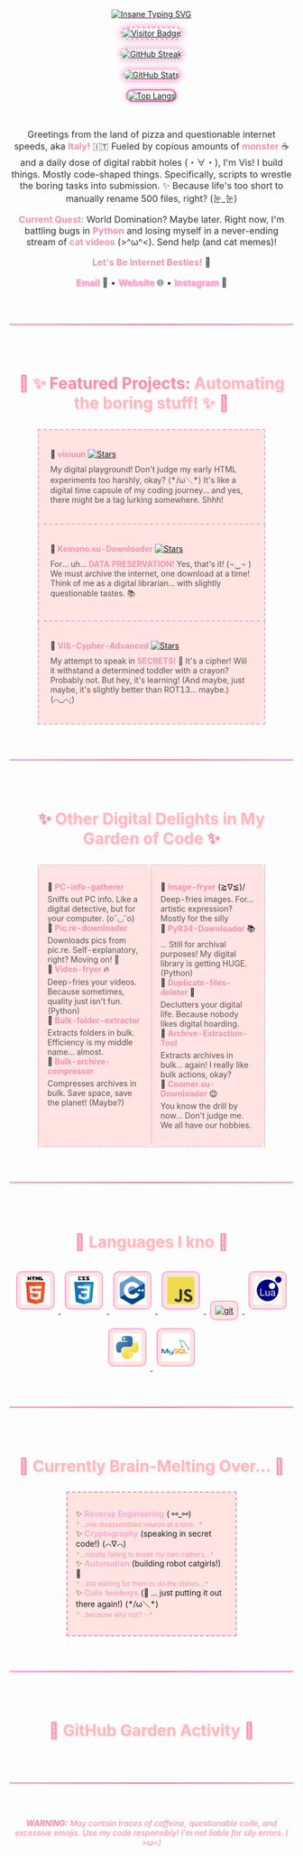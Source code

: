 <div align="center">
  <a href="https://visiuun.com">
    <img src="https://readme-typing-svg.herokuapp.com?font=Fira+Code&size=40&pause=100&color=F9A8D4&vCenter=true&width=600&lines=🌸+Wazzup+Internet+Peeps!+👋+I'm+Vis!+💖+Your+Friendly+Neighborhood+Code+Gremlin!+✨" alt="Insane Typing SVG" />
  </a>
</div>

<p align="center">
  <a href="https://visitor-badge.laobi.icu/badge?page_id=visiuun.visiuun">
    <img src="https://visitor-badge.laobi.icu/badge?page_id=visiuun.visiuun" alt="Visitor Badge" style="border-radius: 15px; border: 3px dashed #F9A8D4; box-shadow: 0 0 15px #F9A8D4;">
  </a>
</p>

<p align="center">
  <a href="https://github.com/visiuun">
    <img src="https://github-readme-streak-stats.herokuapp.com/?user=visiuun&theme=pastel-pink&border_radius=15&border=F9A8D4&ring=F48FB1&fire=F48FB1" alt="GitHub Streak" style="border-radius: 15px; border: 3px dotted #F9A8D4; box-shadow: 0 0 10px #F9A8D4;">
  </a>
</p>

<p align="center">
  <a href="https://github.com/visiuun">
    <img src="https://github-readme-stats.vercel.app/api?username=visiuun&show_icons=true&count_private=true&theme=pastel-pink&border_radius=15&border=F9A8D4&bg_color=30,000000,F9A8D4,100&title_color=F48FB1&icon_color=F48FB1&text_color=F9A8D4" alt="GitHub Stats" style="border-radius: 15px; border: 3px double #F9A8D4; box-shadow: 0 0 12px #F9A8D4;">
  </a>
</p>

<p align="center">
  <a href="https://github.com/visiuun">
    <img src="https://github-readme-stats.vercel.app/api/top-langs/?username=visiuun&layout=compact&theme=pastel-pink&border_radius=15&border=F9A8D4&bg_color=30,000000,F9A8D4,100&title_color=F48FB1&text_color=F9A8D4" alt="Top Langs" style="border-radius: 15px; border: 3px groove #F9A8D4; box-shadow: 0 0 8px #F9A8D4;">
  </a>
</p>

<br/>

<p align="center" style="font-size: 16px; color: #333;">
  Greetings from the land of pizza and questionable internet speeds, aka <strong style="color: #F48FB1;">Italy!</strong> 🇮🇹  Fueled by copious amounts of <strong style="color: #F48FB1;">monster</strong> ☕ and a daily dose of digital rabbit holes (・∀・), I'm Vis!  I build things. Mostly code-shaped things.  Specifically, scripts to wrestle the boring tasks into submission. ✨ Because life's too short to manually rename 500 files, right? (눈_눈)
</p>

<p align="center" style="font-size: 16px; color: #333;">
  <strong style="color: #F48FB1;">Current Quest:</strong>  World Domination?  Maybe later. Right now, I'm battling bugs in <strong style="color: #F48FB1;">Python</strong> and losing myself in a never-ending stream of <strong style="color: #F48FB1;">cat videos</strong> (>^ω^<).  Send help (and cat memes)!
</p>

<p align="center" style="font-size: 16px; color: #333;">
  <strong style="color: #F48FB1;">Let's Be Internet Besties!</strong> 🌸
</p>
<p align="center" style="font-size: 16px; color: #333;">
  <a href="mailto:visiuun@visiuun.com" style="color: #F9A8D4; text-decoration: wavy; text-shadow: 1px 1px 2px #F48FB1; font-weight: bold;"><strong>Email</strong></a> 💌 •
  <a href="https://visiuun.com" style="color: #F9A8D4; text-decoration: wavy; text-shadow: 1px 1px 2px #F48FB1; font-weight: bold;"><strong>Website</strong></a> 🌐 •
  <a href="https://Instagram.com/visiuun" style="color: #F9A8D4; text-decoration: wavy; text-shadow: 1px 1px 2px #F48FB1; font-weight: bold;"><strong>Instagram</strong></a> 📸
</p>

<br/>
<div align="center">
  <hr style="border: none; height: 3px; background: linear-gradient(to right, #F9A8D4 0%, #F48FB1 50%, #F9A8D4 100%); margin: 30px 0; border-radius: 5px;">
</div>
<br/>

<h3 align="center" style="color: #F48FB1; font-size: 2em; text-shadow: 2px 2px 3px #FFE4E1;">💖 <font color="#FFB6C1">✨</font> Featured Projects:  <font color="#FFB6C1">Automating the boring stuff!</font> <font color="#FFB6C1">✨</font> 💖</h3>

<div align="center">
  <table style="width: 80%; border-collapse: collapse; margin-top: 20px;">
    <tr>
      <td style="padding: 20px; border: 2px dashed #F9A8D4; border-radius: 10px; background-color: #FFE4E1; vertical-align: top;">
        <ul style="list-style-type: none; padding-left: 0;">
          <li>🌸 <a href="https://github.com/visiuun/visiuun" style="color: #F48FB1; text-decoration: none; font-weight: bold;">visiuun</a> <a href="https://github.com/visiuun/visiuun"><img src="https://img.shields.io/github/stars/visiuun/visiuun?style=social" alt="Stars"></a></li>
          <li style="margin-top: 10px; font-size: 14px; color: #555;">My digital playground!  Don't judge my early HTML experiments too harshly, okay? (*/ω＼*)  It's like a digital time capsule of my coding journey...  and yes, there might be a <code><blink></code> tag lurking somewhere.  Shhh!</li>
      </ul>
      </td>
    </tr>
    <tr>
      <td style="padding: 20px; border: 2px dashed #F9A8D4; border-radius: 10px; background-color: #FFE4E1; vertical-align: top;">
        <ul style="list-style-type: none; padding-left: 0;">
          <li>🌸 <a href="https://github.com/visiuun/Kemono.su-Downloader" style="color: #F48FB1; text-decoration: none; font-weight: bold;">Kemono.su-Downloader</a> <a href="https://github.com/visiuun/Kemono.su-Downloader"><img src="https://img.shields.io/github/stars/visiuun/Kemono.su-Downloader?style=social" alt="Stars"></a></li>
          <li style="margin-top: 10px; font-size: 14px; color: #555;">For... uh... <strong style="color: #F48FB1;">DATA PRESERVATION!</strong>  Yes, that's it!  (¬‿¬ ) We must archive the internet, one download at a time!  Think of me as a digital librarian... with slightly questionable tastes. 📚</li>
        </ul>
      </td>
    </tr>
    <tr>
      <td style="padding: 20px; border: 2px dashed #F9A8D4; border-radius: 10px; background-color: #FFE4E1; vertical-align: top;">
        <ul style="list-style-type: none; padding-left: 0;">
          <li>🌸 <a href="https://github.com/visiuun/VIS-Cypher-Advanced" style="color: #F48FB1; text-decoration: none; font-weight: bold;">VIS-Cypher-Advanced</a> <a href="https://github.com/visiuun/VIS-Cypher-Advanced"><img src="https://img.shields.io/github/stars/visiuun/VIS-Cypher-Advanced?style=social" alt="Stars"></a></li>
          <li style="margin-top: 10px; font-size: 14px; color: #555;">My attempt to speak in <strong style="color: #F48FB1;">SECRETS!</strong> 🔐  It's a cipher!  Will it withstand a determined toddler with a crayon?  Probably not.  But hey, it's learning!  (And maybe, just maybe, it's slightly better than ROT13... maybe.) (⌒_⌒;)</li>
        </ul>
      </td>
    </tr>
  </table>
</div>

<br/>
<div align="center">
  <hr style="border: none; height: 3px; background: linear-gradient(to right, #F9A8D4 0%, #F48FB1 50%, #F9A8D4 100%); margin: 30px 0; border-radius: 5px;">
</div>
<br/>

<h3 align="center" style="color: #F48FB1; font-size: 2em; text-shadow: 2px 2px 3px #FFE4E1;">✨ <font color="#FFB6C1">Other Digital Delights in My Garden of Code</font> ✨</h3>

<div align="center">
  <table style="width: 80%; border-collapse: collapse; margin-top: 20px;">
    <tr>
      <td style="padding: 15px; border-right: 2px dotted #F9A8D4; border-bottom: 2px dotted #F9A8D4; border-left: 2px dotted #F9A8D4; border-top: 2px dotted #F9A8D4; border-radius: 10px; background-color: #FFE4E1; vertical-align: top; width: 50%;">
        <ul style="list-style-type: none; padding-left: 0;">
          <li>🌸 <a href="https://github.com/visiuun/pc-info-gatherer" style="color: #F48FB1; text-decoration: none; font-weight: bold;">PC-info-gatherer</a></li>
          <li style="margin-top: 5px; font-size: 14px; color: #555;">Sniffs out PC info. Like a digital detective, but for your computer. (o˘◡˘o)</li>
          <li>🌸 <a href="https://github.com/visiuun/pic.re-downloader" style="color: #F48FB1; text-decoration: none; font-weight: bold;">Pic.re-downloader</a></li>
          <li style="margin-top: 5px; font-size: 14px; color: #555;">Downloads pics from pic.re.  Self-explanatory, right?  Moving on!  💨</li>
          <li>🌸 <a href="https://github.com/visiuun/Video-fryer" style="color: #F48FB1; text-decoration: none; font-weight: bold;">Video-fryer</a> 🔥</li>
          <li style="margin-top: 5px; font-size: 14px; color: #555;">Deep-fries your videos.  Because sometimes, quality just isn't fun. (Python)</li>
          <li>🌸 <a href="https://github.com/visiuun/Bulk-folder-extractor" style="color: #F48FB1; text-decoration: none; font-weight: bold;">Bulk-folder-extractor</a></li>
          <li style="margin-top: 5px; font-size: 14px; color: #555;">Extracts folders in bulk. Efficiency is my middle name... almost.</li>
          <li>🌸 <a href="https://github.com/visiuun/Bulk-archive-compressor" style="color: #F48FB1; text-decoration: none; font-weight: bold;">Bulk-archive-compressor</a></li>
          <li style="margin-top: 5px; font-size: 14px; color: #555;">Compresses archives in bulk.  Save space, save the planet! (Maybe?)</li>
        </ul>
      </td>
      <td style="padding: 15px; border-right: 2px dotted #F9A8D4; border-bottom: 2px dotted #F9A8D4; border-top: 2px dotted #F9A8D4; border-radius: 10px; background-color: #FFE4E1; vertical-align: top; width: 50%;">
        <ul style="list-style-type: none; padding-left: 0;">
          <li>🌸 <a href="https://github.com/visiuun/Image-fryer" style="color: #F48FB1; text-decoration: none; font-weight: bold;">Image-fryer</a> (≧∇≦)/</li>
          <li style="margin-top: 5px; font-size: 14px; color: #555;">Deep-fries images. For… artistic expression?  Mostly for the silly</li>
          <li>🌸 <a href="https://github.com/visiuun/PyR34-Downloader" style="color: #F48FB1; text-decoration: none; font-weight: bold;">PyR34-Downloader</a> 📚</li>
          <li style="margin-top: 5px; font-size: 14px; color: #555;">...  Still for archival purposes!  My digital library is getting HUGE. (Python)</li>
          <li>🌸 <a href="https://github.com/visiuun/Duplicate-files-deleter" style="color: #F48FB1; text-decoration: none; font-weight: bold;">Duplicate-files-deleter</a> 🧹</li>
          <li style="margin-top: 5px; font-size: 14px; color: #555;">Declutters your digital life.  Because nobody likes digital hoarding.</li>
          <li>🌸 <a href="https://github.com/visiuun/Archive-Extraction-Tool" style="color: #F48FB1; text-decoration: none; font-weight: bold;">Archive-Extraction-Tool</a></li>
          <li style="margin-top: 5px; font-size: 14px; color: #555;">Extracts archives in bulk... again!  I really like bulk actions, okay?</li>
          <li>🌸 <a href="https://github.com/visiuun/Coomer.su-Downloader" style="color: #F48FB1; text-decoration: none; font-weight: bold;">Coomer.su-Downloader</a> 😉</li>
          <li style="margin-top: 5px; font-size: 14px; color: #555;">You know the drill by now...  Don't judge me.  We all have our hobbies.</li>
        </ul>
      </td>
    </tr>
  </table>
</div>

<br/>
<div align="center">
  <hr style="border: none; height: 3px; background: linear-gradient(to right, #F9A8D4 0%, #F48FB1 50%, #F9A8D4 100%); margin: 30px 0; border-radius: 5px;">
</div>
<br/>

<h3 align="center" style="color: #F48FB1; font-size: 2em; text-shadow: 2px 2px 3px #FFE4E1;">💖 <font color="#FFB6C1">Languages I kno</font> 💖</h3>

<p align="center">
  <a href="https://www.w3.org/html/" target="_blank" rel="noreferrer">
    <img src="https://raw.githubusercontent.com/devicons/devicon/master/icons/html5/html5-original-wordmark.svg" alt="html5" width="50" height="50" style="margin: 7px; border-radius: 10px; border: 2px solid #F9A8D4; background-color: #FFE4E1; padding: 7px; transition: transform 0.3s ease-in-out;" onmouseover="this.style.transform='scale(1.2)';" onmouseout="this.style.transform='scale(1)';">
  </a>
  <a href="https://www.w3schools.com/css/" target="_blank" rel="noreferrer">
    <img src="https://raw.githubusercontent.com/devicons/devicon/master/icons/css3/css3-original-wordmark.svg" alt="css3" width="50" height="50" style="margin: 7px; border-radius: 10px; border: 2px solid #F9A8D4; background-color: #FFE4E1; padding: 7px; transition: transform 0.3s ease-in-out;" onmouseover="this.style.transform='scale(1.2)';" onmouseout="this.style.transform='scale(1)';">
  </a>
  <a href="https://www.w3schools.com/css/" target="_blank" rel="noreferrer">
    <img src="https://raw.githubusercontent.com/devicons/devicon/master/icons/cplusplus/cplusplus-original.svg" alt="cplusplus" width="50" height="50" style="margin: 7px; border-radius: 10px; border: 2px solid #F9A8D4; background-color: #FFE4E1; padding: 7px; transition: transform 0.3s ease-in-out;" onmouseover="this.style.transform='scale(1.2)';" onmouseout="this.style.transform='scale(1)';">
  </a>
  <a href="https://developer.mozilla.org/en-US/docs/Web/JavaScript" target="_blank" rel="noreferrer">
    <img src="https://raw.githubusercontent.com/devicons/devicon/master/icons/javascript/javascript-original.svg" alt="javascript" width="50" height="50" style="margin: 7px; border-radius: 10px; border: 2px solid #F9A8D4; background-color: #FFE4E1; padding: 7px; transition: transform 0.3s ease-in-out;" onmouseover="this.style.transform='scale(1.2)';" onmouseout="this.style.transform='scale(1)';">
  </a>
  <a href="https://git-scm.com/" target="_blank" rel="noreferrer">
    <img src="https://www.vectorlogo.zone/logos/git-scm/git-scm-icon.svg" alt="git" width="50" height="50" style="margin: 7px; border-radius: 10px; border: 2px solid #F9A8D4; background-color: #FFE4E1; padding: 7px; transition: transform 0.3s ease-in-out;" onmouseover="this.style.transform='scale(1.2)';" onmouseout="this.style.transform='scale(1)';">
  </a>
    <a href="https://www.lua.org/" target="_blank" rel="noreferrer">
    <img src="https://raw.githubusercontent.com/devicons/devicon/master/icons/lua/lua-original.svg" alt="lua" width="50" height="50" style="margin: 7px; border-radius: 10px; border: 2px solid #F9A8D4; background-color: #FFE4E1; padding: 7px; transition: transform 0.3s ease-in-out;" onmouseover="this.style.transform='scale(1.2)';" onmouseout="this.style.transform='scale(1)';">
  </a>
  <a href="https://www.python.org" target="_blank" rel="noreferrer">
    <img src="https://raw.githubusercontent.com/devicons/devicon/master/icons/python/python-original.svg" alt="python" width="50" height="50" style="margin: 7px; border-radius: 10px; border: 2px solid #F9A8D4; background-color: #FFE4E1; padding: 7px; transition: transform 0.3s ease-in-out;" onmouseover="this.style.transform='scale(1.2)';" onmouseout="this.style.transform='scale(1)';">
  </a>
  <a href="https://www.mysql.com/" target="_blank" rel="noreferrer">
    <img src="https://raw.githubusercontent.com/devicons/devicon/master/icons/mysql/mysql-original-wordmark.svg" alt="mysql" width="50" height="50" style="margin: 7px; border-radius: 10px; border: 2px solid #F9A8D4; background-color: #FFE4E1; padding: 7px; transition: transform 0.3s ease-in-out;" onmouseover="this.style.transform='scale(1.2)';" onmouseout="this.style.transform='scale(1)';">
  </a>
</p>

<br/>
<div align="center">
  <hr style="border: none; height: 3px; background: linear-gradient(to right, #F9A8D4 0%, #F48FB1 50%, #F9A8D4 100%); margin: 30px 0; border-radius: 5px;">
</div>
<br/>

<h3 align="center" style="color: #F48FB1; font-size: 2em; text-shadow: 2px 2px 3px #FFE4E1;">🌸 <font color="#FFB6C1">Currently Brain-Melting Over...</font> 🌸</h3>

<div align="center">
  <table style="width: 60%; border-collapse: collapse; margin-top: 20px;">
    <tr>
      <td style="padding: 15px; border: 2px dashed #F48FB1; border-radius: 10px; background-color: #FFE4E1; vertical-align: top;">
        <ul style="list-style-type: none; padding-left: 0;">
          <li>✨ <strong style="color: #F9A8D4;">Reverse Engineering</strong> ( ⚯_⚯) <br/> <small style="color: #F48FB1;">*...one disassembled neuron at a time...*</small></li>
          <li>✨ <strong style="color: #F9A8D4;">Cryptography</strong> (speaking in secret code!) (⌒∇⌒) <br/> <small style="color: #F48FB1;">*...mostly failing to break my own ciphers...*</small></li>
          <li>✨ <strong style="color: #F9A8D4;">Automation</strong> (building robot catgirls!) 🤖 <br/> <small style="color: #F48FB1;">*...still waiting for them to do the dishes...*</small></li>
          <li>✨ <strong style="color: #F9A8D4;">Cute femboys</strong> (💖 ... just putting it out there again!) (*/ω＼*) <br/> <small style="color: #F48FB1;">*...because why not?  ✨*</small></li>
        </ul>
      </td>
    </tr>
  </table>
</div>


<br/>
<div align="center">
  <hr style="border: none; height: 3px; background: linear-gradient(to right, #F9A8D4 0%, #F48FB1 50%, #F9A8D4 100%); margin: 30px 0; border-radius: 5px;">
</div>
<br/>

<h3 align="center" style="color: #F48FB1; font-size: 2em; text-shadow: 2px 2px 3px #FFE4E1;">🌸 <font color="#FFB6C1">GitHub Garden Activity</font> 🌸</h3>

<!--START_SECTION:github_activity-->
<!--END_SECTION:github_activity-->

<br/>
<div align="center">
  <hr style="border: none; height: 3px; background: linear-gradient(to right, #F9A8D4 0%, #F48FB1 50%, #F9A8D4 100%); margin: 30px 0; border-radius: 5px;">
</div>
<br/>

<p align="center" style="font-size: 14px; color: #F48FB1; font-style: italic; text-shadow: 1px 1px 1px #FFE4E1;">
  <em><strong>WARNING:</strong> May contain traces of caffeine, questionable code, and excessive emojis. Use my code responsibly! I'm not liable for sily errors. ( >ω<)</em>
</p>
